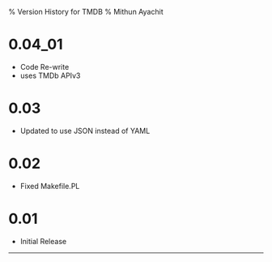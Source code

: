 % Version History for TMDB
% Mithun Ayachit

# 0.04_01

- Code Re-write
- uses TMDb APIv3

# 0.03

- Updated to use JSON instead of YAML

# 0.02

- Fixed Makefile.PL

# 0.01

- Initial Release
	
---------------------